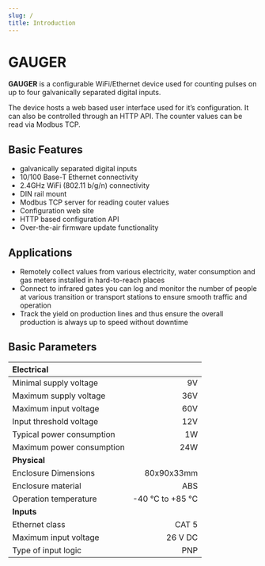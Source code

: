 ```yaml
---
slug: /
title: Introduction
---
```


# GAUGER

**GAUGER** is a configurable WiFi/Ethernet device used for counting pulses on up to four galvanically separated digital inputs.

The device hosts a web based user interface used for it’s configuration. It can also be controlled through an HTTP API. The counter values can be read via Modbus TCP.

## Basic Features

- galvanically separated digital inputs
- 10/100 Base-T Ethernet connectivity
- 2.4GHz WiFi (802.11 b/g/n) connectivity
- DIN rail mount
- Modbus TCP server for reading couter values
- Configuration web site
- HTTP based configuration API
- Over-the-air firmware update functionality

## Applications

- Remotely collect values from various electricity, water consumption and gas meters installed in hard-to-reach places
- Connect to infrared gates you can log and monitor the number of people at various transition or transport stations to ensure smooth traffic and operation
- Track the yield on production lines and thus ensure the overall production is always up to speed without downtime

## Basic Parameters

| **Electrical**            |                  |
| :------------------------ | ---------------: |
| Minimal supply voltage    |               9V |
| Maximum supply voltage    |              36V |
| Maximum input voltage     |              60V |
| Input threshold voltage   |              12V |
| Typical power consumption |               1W |
| Maximum power consumption |              24W |
| **Physical**              |                  |
| Enclosure Dimensions      |       80x90x33mm |
| Enclosure material        |              ABS |
| Operation temperature     | -40 °C to +85 °C |
| **Inputs**                |                  |
| Ethernet class            |            CAT 5 |
| Maximum input voltage     |          26 V DC |
| Type of input logic       |              PNP |
